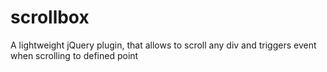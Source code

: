 scrollbox
=========

A lightweight jQuery plugin, that allows to scroll any div and triggers event when scrolling to defined point